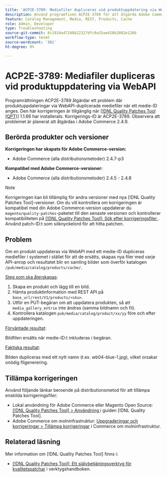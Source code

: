 ```yaml
---
title: 'ACP2E-3789: Mediafiler dupliceras vid produktuppdatering via WebAPI'
description: Använd programfixen ACP2E-3789 för att åtgärda Adobe Commerce-problemet där produktuppdateringar via WebAPI-duplicerade mediefiler när ett medie-ID anges.
feature: Catalog Management, Media, REST, Products, Cache
role: Admin, Developer
type: Troubleshooting
source-git-commit: 8c1924a47248b22327dfc9a15ae426b2802e126b
workflow-type: tm+mt
source-wordcount: '361'
ht-degree: 0%

---
```



# ACP2E-3789: Mediafiler dupliceras vid produktuppdatering via WebAPI

Programrättningen ACP2E-3789 åtgärdar ett problem där produktuppdateringar via WebAPI-duplicerade mediefiler när ett medie-ID anges. Den här korrigeringen är tillgänglig när [[!DNL Quality Patches Tool (QPT)]](/help/tools/quality-patches-tool/quality-patches-tool-to-self-serve-quality-patches.md) 1.1.66 har installerats. Korrigerings-ID är ACP2E-3789. Observera att problemet är planerat att åtgärdas i Adobe Commerce 2.4.9.

## Berörda produkter och versioner

**Korrigeringen har skapats för Adobe Commerce-version:**

* Adobe Commerce (alla distributionsmetoder) 2.4.7-p3

**Kompatibel med Adobe Commerce-versioner:**

* Adobe Commerce (alla distributionsmetoder) 2.4.5 - 2.4.8

>[!NOTE]
>
>Korrigeringen kan bli tillämplig för andra versioner med nya [!DNL Quality Patches Tool]-versioner. Om du vill kontrollera om korrigeringen är kompatibel med din Adobe Commerce-version uppdaterar du `magento/quality-patches`-paketet till den senaste versionen och kontrollerar kompatibiliteten på [[!DNL Quality Patches Tool]: Sök efter korrigeringsfiler ](https://experienceleague.adobe.com/tools/commerce-quality-patches/index.html). Använd patch-ID:t som söknyckelord för att hitta patchen.

## Problem

Om en produkt uppdateras via WebAPI med ett medie-ID dupliceras mediefiler i systemet i stället för att de ersätts, skapas nya filer med varje API-anrop och resultatet blir en samling bilder som överför katalogen `/pub/media/catalog/products/cache/`.

<u>Steg som ska återskapas</u>:

1. Skapa en produkt och lägg till en bild.
1. Hämta produktinformation med REST API på `base_url/rest/V1/products/<sku>`.
1. Utför en PUT-begäran om att uppdatera produkten, så att `media_gallery_entrie` inte ändras (samma bildnamn och fil).
1. Kontrollera katalogen `pub/media/catalog/product/xx/yy` före och efter uppdateringen.

<u>Förväntade resultat</u>:

Bildfilen ersätts när medie-ID:t inkluderas i begäran.

<u>Faktiska resultat</u>:

Bilden dupliceras med ett nytt namn (t.ex. wb04-blue-1.jpg), vilket orsakar onödig filgenerering.

## Tillämpa korrigeringen

Använd följande länkar beroende på distributionsmetod för att tillämpa enskilda korrigeringsfiler:

* Lokal användning för Adobe Commerce eller Magento Open Source: [[!DNL Quality Patches Tool] > Användning ](/help/tools/quality-patches-tool/usage.md) i guiden [!DNL Quality Patches Tool].
* Adobe Commerce om molninfrastruktur: [Uppgraderingar och korrigeringar > Tillämpa korrigeringar](https://experienceleague.adobe.com/docs/commerce-cloud-service/user-guide/develop/upgrade/apply-patches.html) i Commerce om molninfrastruktur.

## Relaterad läsning

Mer information om [!DNL Quality Patches Tool] finns i:

* [[!DNL Quality Patches Tool]: Ett självbetjäningsverktyg för kvalitetspatchar](/help/tools/quality-patches-tool/quality-patches-tool-to-self-serve-quality-patches.md) i verktygshandboken.
